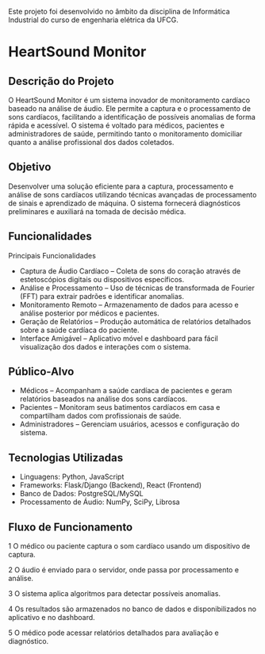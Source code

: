 Este projeto foi desenvolvido no âmbito da disciplina de Informática Industrial do curso de engenharia elétrica da UFCG.

# HeartSound Monitor

## Descrição do Projeto

O HeartSound Monitor é um sistema inovador de monitoramento cardíaco baseado na análise de áudio. Ele permite a captura e o processamento de sons cardíacos, facilitando a identificação de possíveis anomalias de forma rápida e acessível. O sistema é voltado para médicos, pacientes e administradores de saúde, permitindo tanto o monitoramento domiciliar quanto a análise profissional dos dados coletados.

## Objetivo

Desenvolver uma solução eficiente para a captura, processamento e análise de sons cardíacos utilizando técnicas avançadas de processamento de sinais e aprendizado de máquina. O sistema fornecerá diagnósticos preliminares e auxiliará na tomada de decisão médica.

## Funcionalidades
Principais Funcionalidades

- Captura de Áudio Cardíaco – Coleta de sons do coração através de estetoscópios digitais ou dispositivos específicos.
- Análise e Processamento – Uso de técnicas de transformada de Fourier (FFT) para extrair padrões e identificar anomalias.
- Monitoramento Remoto – Armazenamento de dados para acesso e análise posterior por médicos e pacientes.
- Geração de Relatórios – Produção automática de relatórios detalhados sobre a saúde cardíaca do paciente.
- Interface Amigável – Aplicativo móvel e dashboard para fácil visualização dos dados e interações com o sistema.

## Público-Alvo

- Médicos – Acompanham a saúde cardíaca de pacientes e geram relatórios baseados na análise dos sons cardíacos.
- Pacientes – Monitoram seus batimentos cardíacos em casa e compartilham dados com profissionais de saúde.
- Administradores – Gerenciam usuários, acessos e configuração do sistema.

## Tecnologias Utilizadas

- Linguagens: Python, JavaScript
- Frameworks: Flask/Django (Backend), React (Frontend)
- Banco de Dados: PostgreSQL/MySQL
- Processamento de Áudio: NumPy, SciPy, Librosa

## Fluxo de Funcionamento

1️ O médico ou paciente captura o som cardíaco usando um dispositivo de captura.

2️ O áudio é enviado para o servidor, onde passa por processamento e análise.

3️ O sistema aplica algoritmos para detectar possíveis anomalias.

4️ Os resultados são armazenados no banco de dados e disponibilizados no aplicativo e no dashboard.

5️ O médico pode acessar relatórios detalhados para avaliação e diagnóstico.
